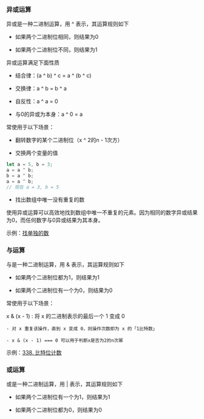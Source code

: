 ### 异或运算
异或是一种二进制运算，用 ^ 表示，其运算规则如下

- 如果两个二进制位相同，则结果为0

- 如果两个二进制位不同，则结果为1

异或运算满足下面性质

- 结合律：(a ^ b) ^ c = a ^ (b ^ c)

- 交换律：a ^ b = b ^ a

- 自反性：a ^ a = 0

- 与0的异或为本身：a ^ 0 = a

常使用于以下场景：

- 翻转数字的某个二进制位（x ^ 2的n - 1次方）

- 交换两个变量的值

```javaScript
let a = 5, b = 3;
a = a ^ b;
b = a ^ b;
a = a ^ b;
// 现在 a = 3, b = 5
```

- 找出数组中唯一没有重复的数

使用异或运算可以高效地找到数组中唯一不重复的元素。因为相同的数字异或结果为0，而任何数字与0异或结果为其本身。

示例：[找单独的数](https://www.marscode.cn/practice/398kk59jr83y35?problem_id=7414004855077912620)

### 与运算

与是一种二进制运算，用 & 表示，其运算规则如下

- 如果两个二进制位都为1，则结果为1

- 如果两个二进制位有一个为0，则结果为0

常使用于以下场景：

x & (x - 1) : 将 x 的二进制表示的最后一个 1 变成 0

    - 对 x 重复该操作，直到 x 变成 0，则操作次数即为 x 的「1比特数」

    - x & (x - 1) === 0 可以用于判断x是否为2的n次幂

示例：[338. 比特位计数](https://leetcode.cn/problems/counting-bits/description/?envType=study-plan-v2&envId=leetcode-75)

### 或运算

或是一种二进制运算，用 | 表示，其运算规则如下

- 如果两个二进制位有一个为1，则结果为1

- 如果两个二进制位都为0，则结果为0